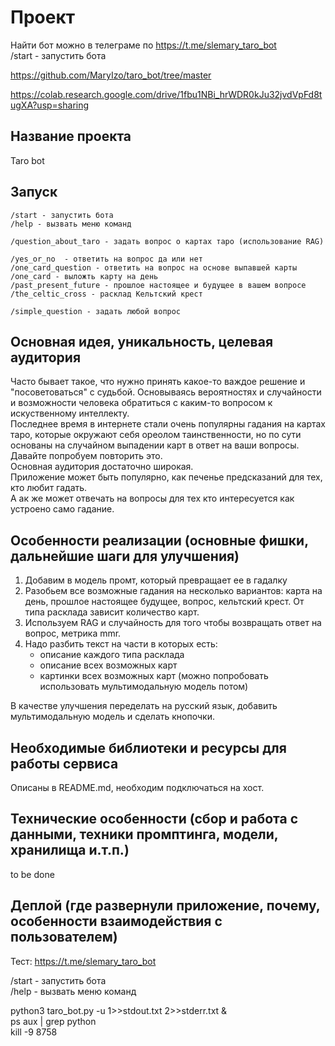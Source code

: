 # Проект

Найти бот можно в телеграме по https://t.me/slemary_taro_bot    
/start - запустить бота   

https://github.com/MaryIzo/taro_bot/tree/master   

https://colab.research.google.com/drive/1fbu1NBi_hrWDR0kJu32jvdVpFd8tugXA?usp=sharing   

## Название проекта

Taro bot

## Запуск   

    /start - запустить бота
    /help - вызвать меню команд
    
    /question_about_taro - задать вопрос о картах таро (использование RAG)
    
    /yes_or_no  - ответить на вопрос да или нет
    /one_card_question - ответить на вопрос на основе выпавшей карты
    /one_card - выложть карту на день 
    /past_present_future - прошлое настоящее и будущее в вашем вопросе   
    /the_celtic_cross - расклад Кельтский крест   
    
    /simple_question - задать любой вопрос   


## Основная идея, уникальность, целевая аудитория

Часто бывает такое, что нужно принять какое-то важдое решение и "посоветоваться" с судьбой. Основываясь вероятностях и случайности и возможности человека обратиться с каким-то вопросом к искуственному интеллекту.  
Последнее время в интернете стали очень популярны гадания на картах таро, которые окружают себя ореолом таинственности, но по сути основаны на случайном выпадении карт в ответ на ваши вопросы.   
Давайте попробуем повторить это.  
Основная аудитория достаточно широкая.   
Приложение может быть популярно, как печенье предсказаний для тех, кто любит гадать.    
А ак же может отвечать на вопросы для тех кто интересуется как устроено само гадание.   
    
## Особенности реализации (основные фишки, дальнейшие шаги для улучшения)

1.  Добавим в модель промт, который превращает ее в гадалку
2.  Разобьем все возможные гадания на несколько вариантов: карта на день, прошлое настоящее будущее, вопрос, кельтский крест. От типа расклада зависит количество карт.    
3.  Используем RAG и случайность для того чтобы возвращать ответ на вопрос, метрика mmr.  
4.  Надо разбить текст на части в которых есть:
     - описание каждого типа расклада
     - описание всех возможных карт
     - картинки всех возможных карт (можно попробовать использовать мультимодальную модель потом)

В качестве улучшения переделать на русский язык, добавить мультимодальную модель и сделать кнопочки.

## Необходимые библиотеки и ресурсы для работы сервиса

Описаны в README.md, необходим подключаться на хост.   

## Технические особенности (сбор и работа с данными, техники промптинга, модели, хранилища и.т.п.)

to be done  

## Деплой (где развернули приложение, почему, особенности взаимодействия с пользователем)
Тест: https://t.me/slemary_taro_bot      

/start - запустить бота   
/help - вызвать меню команд   
    
python3 taro_bot.py -u 1>>stdout.txt 2>>stderr.txt &     
ps aux | grep python    
kill -9 8758   